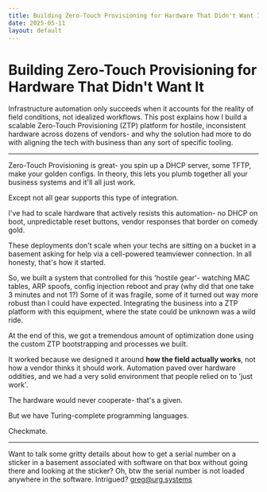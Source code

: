 ```yaml
---
title: Building Zero-Touch Provisioning for Hardware That Didn't Want It
date: 2025-05-11
layout: default
---
```


# Building Zero-Touch Provisioning for Hardware That Didn't Want It

Infrastructure automation only succeeds when it accounts for the reality of field conditions,
not idealized workflows. This post explains how I build a scalable Zero-Touch Provisioning (ZTP)
platform for hostile, inconsistent hardware across dozens of vendors- and why the solution 
had more to do with aligning the tech with business than any sort of specific tooling.

---

Zero-Touch Provisioning is great- you spin up a DHCP server, some TFTP, make your golden configs.
In theory, this lets you plumb together all your business systems and it'll all just work.

Except not all gear supports this type of integration.

I've had to scale hardware that actively resists this automation- no DHCP on boot,
unpredictable reset buttons, vendor responses that border on comedy gold.

These deployments don't scale when your techs are sitting on a bucket in a basement 
asking for help via a cell-powered teamviewer connection. In all honesty, that's how it started.

So, we built a system that controlled for this 'hostile gear'- watching MAC tables, ARP spoofs,
config injection reboot and pray (why did that one take 3 minutes and not 1?) Some of it was fragile,
some of it turned out way more robust than I could have expected. Integrating the business into a
ZTP platform with this equipment, where the state could be unknown was a wild ride.

At the end of this, we got a tremendous amount of optimization done using the custom ZTP bootstrapping
and processes we built.

It worked because we designed it around **how the field actually works**, not how a vendor thinks it should work.
Automation paved over hardware oddities, and we had a very solid environment that people relied on to 'just work'.

The hardware would never cooperate- that's a given.

But we have Turing-complete programming languages.

Checkmate.

---

Want to talk some gritty details about how to get a serial number on a sticker in a basement associated
with software on that box without going there and looking at the sticker? Oh, btw the serial number
is not loaded anywhere in the software. Intrigued? [greg@urg.systems](mailto:greg@urg.systems)

